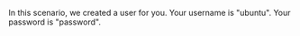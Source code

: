 In this scenario, we created a user for you.
Your username is "ubuntu". Your password is "password".